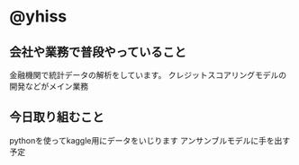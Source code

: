 # @yhiss

## 会社や業務で普段やっていること

金融機関で統計データの解析をしています。
クレジットスコアリングモデルの開発などがメイン業務

## 今日取り組むこと

pythonを使ってkaggle用にデータをいじります
アンサンブルモデルに手を出す予定
